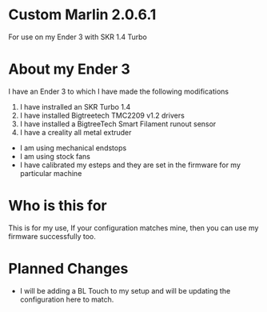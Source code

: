 # Custom Marlin 2.0.6.1

 For use on my Ender 3 with SKR 1.4 Turbo

# About my Ender 3

I have an Ender 3 to which I have made the following modifications

1. I have instralled an SKR Turbo 1.4
2. I have installed Bigtreetech TMC2209 v1.2 drivers
3. I have installed a BigtreeTech Smart Filament runout sensor
4. I have a creality all metal extruder

- I am using mechanical endstops
- I am using stock fans
- I have calibrated my esteps and they are set in the firmware for my particular machine

# Who is this for

This is for my use, If your configuration matches mine, then you can use my firmware successfully too.

# Planned Changes

- I will be adding a BL Touch to my setup and will be updating the configuration here to match.
